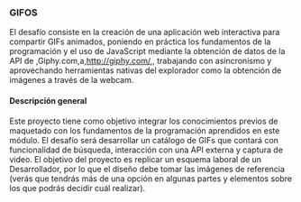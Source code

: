### GIFOS

El desafío consiste en la creación de una aplicación web interactiva para compartir GIFs animados, poniendo en práctica los fundamentos de la programación y el uso de JavaScript mediante la obtención de datos de la API de ,Giphy.com,a,http://giphy.com/,, trabajando con asincronismo y aprovechando herramientas nativas del explorador como la obtención de imágenes a través de la webcam.

#### Descripción general

Este proyecto tiene como objetivo integrar los conocimientos previos de maquetado con los fundamentos de la programación aprendidos en este módulo. El desafío será desarrollar un catálogo de GIFs que contará con funcionalidad de búsqueda, interacción con una API externa y captura de video. El objetivo del proyecto es replicar un esquema laboral de un Desarrollador, por lo que el diseño debe tomar las imágenes de referencia (verás que tendrás más de una opción en algunas partes y elementos sobre los que podrás decidir cuál realizar).